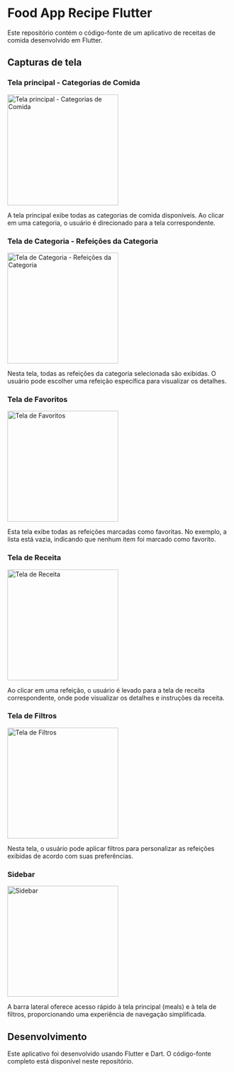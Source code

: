 # Food App Recipe Flutter

Este repositório contém o código-fonte de um aplicativo de receitas de comida desenvolvido em Flutter.

## Capturas de tela

### Tela principal - Categorias de Comida
<img src="https://i.imgur.com/FFiE0os.png" alt="Tela principal - Categorias de Comida" width="250">

A tela principal exibe todas as categorias de comida disponíveis. Ao clicar em uma categoria, o usuário é direcionado para a tela correspondente.

### Tela de Categoria - Refeições da Categoria
<img src="https://i.imgur.com/Zij8iVO.png" alt="Tela de Categoria - Refeições da Categoria" width="250">

Nesta tela, todas as refeições da categoria selecionada são exibidas. O usuário pode escolher uma refeição específica para visualizar os detalhes.

### Tela de Favoritos
<img src="https://i.imgur.com/Yp8u80L.png" alt="Tela de Favoritos" width="250">

Esta tela exibe todas as refeições marcadas como favoritas. No exemplo, a lista está vazia, indicando que nenhum item foi marcado como favorito.

### Tela de Receita
<img src="https://i.imgur.com/hdEi1CT.png" alt="Tela de Receita" width="250">

Ao clicar em uma refeição, o usuário é levado para a tela de receita correspondente, onde pode visualizar os detalhes e instruções da receita.

### Tela de Filtros
<img src="https://i.imgur.com/eUFhHxc.png" alt="Tela de Filtros" width="250">

Nesta tela, o usuário pode aplicar filtros para personalizar as refeições exibidas de acordo com suas preferências.

### Sidebar
<img src="https://i.imgur.com/hJyyP7c.png" alt="Sidebar" width="250">

A barra lateral oferece acesso rápido à tela principal (meals) e à tela de filtros, proporcionando uma experiência de navegação simplificada.

## Desenvolvimento

Este aplicativo foi desenvolvido usando Flutter e Dart. O código-fonte completo está disponível neste repositório.

